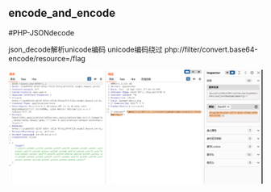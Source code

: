 ## encode_and_encode
#PHP-JSONdecode

json_decode解析unicode编码
unicode编码绕过
php://filter/convert.base64-encode/resource=/flag

![](attachments/Pasted%20image%2020240406154223.png)